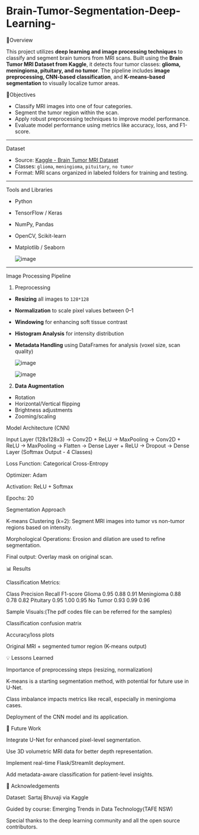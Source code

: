# Brain-Tumor-Segmentation-Deep-Learning-


📌Overview

This project utilizes **deep learning and image processing techniques** to classify and segment brain tumors from MRI scans. Built using the **Brain Tumor MRI Dataset from Kaggle**, it detects four tumor classes: **glioma, meningioma, pituitary, and no tumor**. The pipeline includes **image preprocessing, CNN-based classification**, and **K-means-based segmentation** to visually localize tumor areas.



🎯Objectives

- Classify MRI images into one of four categories.
- Segment the tumor region within the scan.
- Apply robust preprocessing techniques to improve model performance.
- Evaluate model performance using metrics like accuracy, loss, and F1-score.

---

Dataset

- Source: [Kaggle - Brain Tumor MRI Dataset](https://www.kaggle.com/datasets/sartajbhuvaji/brain-tumor-classification-mri)
- Classes: `glioma`, `meningioma`, `pituitary`, `no tumor`
- Format: MRI scans organized in labeled folders for training and testing.

---

Tools and Libraries

- Python
- TensorFlow / Keras
- NumPy, Pandas
- OpenCV, Scikit-learn
- Matplotlib / Seaborn

  ![image](https://github.com/user-attachments/assets/69e5896d-c56d-4692-8cae-f5e8f23f7ada)




---

Image Processing Pipeline

 1. Preprocessing
- **Resizing** all images to `128*128`
- **Normalization** to scale pixel values between 0–1
- **Windowing** for enhancing soft tissue contrast
- **Histogram Analysis** for intensity distribution
- **Metadata Handling** using DataFrames for analysis (voxel size, scan quality)

  ![image](https://github.com/user-attachments/assets/bcc2ce39-442a-4299-903c-f1954ebe3b83)


  ![image](https://github.com/user-attachments/assets/1fcb6875-7d59-499f-a63d-90605d886242)




 
 2. **Data Augmentation**
- Rotation
- Horizontal/Vertical flipping
- Brightness adjustments
- Zooming/scaling



Model Architecture (CNN)

Input Layer (128x128x3)
→ Conv2D + ReLU
→ MaxPooling
→ Conv2D + ReLU
→ MaxPooling
→ Flatten
→ Dense Layer + ReLU
→ Dropout
→ Dense Layer (Softmax Output - 4 Classes)


Loss Function: Categorical Cross-Entropy

Optimizer: Adam

Activation: ReLU + Softmax

Epochs: 20


Segmentation Approach

K-means Clustering (k=2): Segment MRI images into tumor vs non-tumor regions based on intensity.

Morphological Operations: Erosion and dilation are used to refine segmentation.

Final output: Overlay mask on original scan.


📊 Results

Classification Metrics:

Class	Precision	Recall	F1-score
Glioma	0.95	0.88	0.91
Meningioma	0.88	0.78	0.82
Pituitary	0.95	1.00	0.95
No Tumor	0.93	0.99	0.96





Sample Visuals:(The pdf codes file can be referred for the samples)

Classification confusion matrix

Accuracy/loss plots

Original MRI + segmented tumor region (K-means output)


💡 Lessons Learned

Importance of preprocessing steps (resizing, normalization)

K-means is a starting segmentation method, with potential for future use in U-Net.

Class imbalance impacts metrics like recall, especially in meningioma cases.

Deployment of the CNN model and its application.


🚀 Future Work

Integrate U-Net for enhanced pixel-level segmentation.

Use 3D volumetric MRI data for better depth representation.

Implement real-time Flask/Streamlit deployment.

Add metadata-aware classification for patient-level insights.


🤝 Acknowledgements

Dataset: Sartaj Bhuvaji via Kaggle

Guided by course: Emerging Trends in Data Technology(TAFE NSW)

Special thanks to the deep learning community and all the open source contributors.
